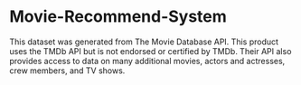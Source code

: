 # Movie-Recommend-System
This dataset was generated from The Movie Database API. This product uses the TMDb API but is not endorsed or certified by TMDb. Their API also provides access to data on many additional movies, actors and actresses, crew members, and TV shows.
